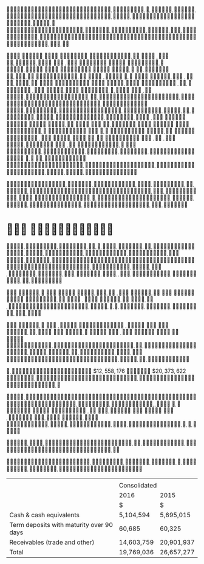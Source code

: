  

                                                                            



#  

  

               

                   

 $\$ 12,558,176$  $\$ 20,373,622$ 

             





<table><tr><td></td><td colspan="2"></td></tr><tr><td></td><td colspan="2">Consolidated</td></tr><tr><td></td><td>2016</td><td>2015</td></tr><tr><td></td><td>$</td><td>$</td></tr><tr><td>Cash &amp; cash equivalents</td><td>5,104,594</td><td>5,695,015</td></tr><tr><td>Term deposits with maturity over 90 days</td><td>60,685</td><td>60,325</td></tr><tr><td>Receivables (trade and other)</td><td>14,603,759</td><td>20,901,937</td></tr><tr><td>Total</td><td>19,769,036</td><td>26,657,277</td></tr></table>